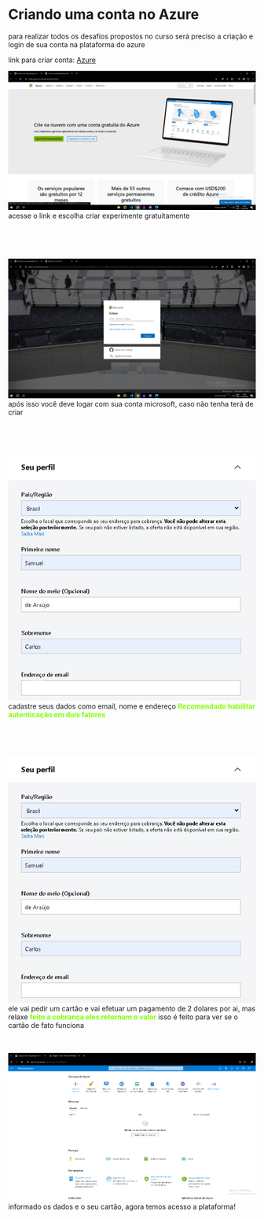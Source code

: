 # Criando uma conta no Azure
para realizar todos os desafios propostos no curso será preciso a criação e login de sua conta na plataforma do azure

link para criar conta: <a href="https://azure.microsoft.com/pt-br/free"> Azure</a>

![alt text](./imagens/image-2.png)
acesse o link e escolha criar experimente gratuitamente

<br>
<br>
<br>

![alt text](./imagens/image-1.png)
após isso você deve logar com sua conta microsoft, caso não tenha terá de criar

<br>
<br>
<br>

![alt text](./imagens/dados.PNG)
<br>
cadastre seus dados como email, nome e endereço <strong style="color: chartreuse;">Recomendado habilitar autenticação em dois fatores</strong>

<br>
<br>
<br>

![alt text](./imagens/dados.PNG)
ele vai pedir um cartão e vai efetuar um pagamento de 2 dolares por ai, mas relaxe <strong style="color: chartreuse;">feito a cobrança eles retornam o valor</strong> isso é feito para ver se o cartão de fato funciona
<br>
<br>
<br>

![alt text](./imagens/tela_azure.PNG)
informado os dados e o seu cartão, agora temos acesso a plataforma!